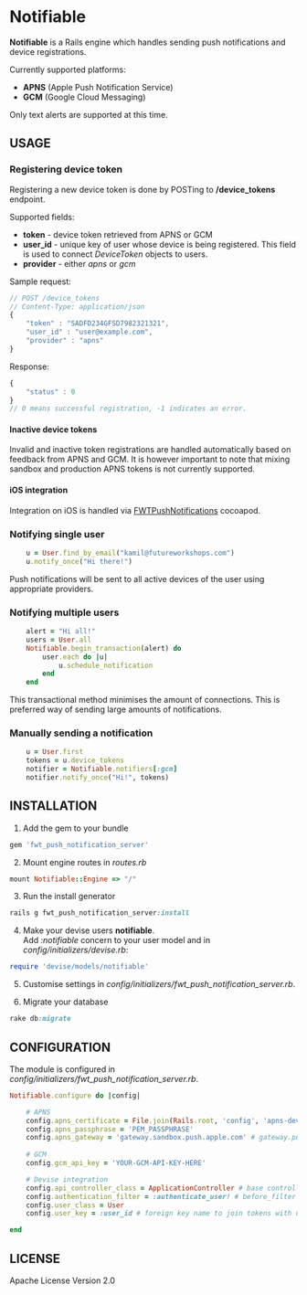 # Notifiable

<b>Notifiable</b> is a Rails engine which handles sending push notifications and  device registrations.

Currently supported platforms:

-  **APNS** (Apple Push Notification Service)
-  **GCM** (Google Cloud Messaging)
 
 
Only text alerts are supported at this time. 
 

## USAGE

### Registering device token

Registering a new device token is done by POSTing to <b>/device_tokens</b> endpoint.

Supported fields:

- <b>token</b> - device token retrieved from APNS or GCM
- <b>user_id</b> - unique key of user whose device is being registered. This field is used to connect <i>DeviceToken</i> objects to users.
- <b>provider</b> - either <i>apns</i> or <i>gcm</i>

Sample request:
```javascript
// POST /device_tokens
// Content-Type: application/json
{
    "token" : "SADFD234GFSD7982321321",
    "user_id" : "user@example.com",
    "provider" : "apns"
}
```
Response:
```javascript
{
	"status" : 0
}
// 0 means successful registration, -1 indicates an error.
```

#### Inactive device tokens

Invalid and inactive token registrations are handled automatically based on feedback from APNS and GCM.
It is however important to note that mixing sandbox and production APNS tokens is not currently supported.

#### iOS integration

Integration on iOS is handled via <a href="https://github.com/FutureWorkshops/FWTPushNotifications">FWTPushNotifications</a> cocoapod.


### Notifying single user

```ruby
	u = User.find_by_email("kamil@futureworkshops.com")
	u.notify_once("Hi there!")
```
Push notifications will be sent to all active devices of the user using appropriate providers.

### Notifying multiple users

```ruby
	alert = "Hi all!"
    users = User.all
	Notifiable.begin_transaction(alert) do
        user.each do |u|
        	u.schedule_notification
        end
    end
```
This transactional method minimises the amount of connections. This is preferred way of sending large amounts of notifications.

### Manually sending a notification

```ruby
	u = User.first
    tokens = u.device_tokens
    notifier = Notifiable.notifiers[:gcm]
    notifier.notify_once("Hi!", tokens)

```

## INSTALLATION

1. Add the gem to your bundle
```ruby 
gem 'fwt_push_notification_server'
```

2. Mount engine routes in <i>routes.rb</i>
```ruby
mount Notifiable::Engine => "/"
```
3. Run the install generator
```ruby
rails g fwt_push_notification_server:install
```

4. Make your devise users <b>notifiable</b>.<br/>
Add <i>:notifiable</i> concern to your user model and in <i>config/initializers/devise.rb</i>:
```ruby
require 'devise/models/notifiable'
```

5. Customise settings in <i>config/initializers/fwt_push_notification_server.rb</i>.

6. Migrate your database
```ruby
rake db:migrate
```

## CONFIGURATION

The module is configured in <i>config/initializers/fwt_push_notification_server.rb</i>.

```ruby
Notifiable.configure do |config|

	# APNS
	config.apns_certificate = File.join(Rails.root, 'config', 'apns-development.pem')
	config.apns_passphrase = 'PEM_PASSPHRASE'
	config.apns_gateway = 'gateway.sandbox.push.apple.com' # gateway.push.apple.com for production
	
	# GCM
	config.gcm_api_key = 'YOUR-GCM-API-KEY-HERE'

	# Devise integration
	config.api_controller_class = ApplicationController # base controller class to use for token registrations
	config.authentication_filter = :authenticate_user! # before_filter to use for authentication
	config.user_class = User
	config.user_key = :user_id # foreign key name to join tokens with users during token registration from mobile client

end
```

## LICENSE

Apache License Version 2.0